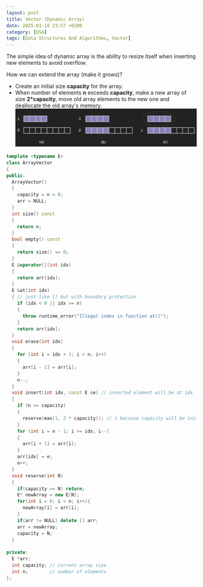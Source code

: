 ```yaml
---
layout: post
title: Vector (Dynamic Array)
date: 2025-01-18 23:57 +0200
category: [DSA]
tags: [Data Structures And Algorithms, Vector]
---
```

The simple idea of dynamic array is the ability to resize itself when inserting new elements to avoid overflow.

How we can extend the array (make it grows)?
- Create an initial size **capacity** for the array.
- When number of elements **n** exceeds **capacity**, make a new array of size **2*capacity**, move old array elements to the new one and deallocate the old array's memory.
![Resizing Array](/assets/posts/DSA/ArrayVector.png)
```cpp
template <typename E>
class ArrayVector
{
public:
  ArrayVector()
  {
    capacity = n = 0;
    arr = NULL;
  }
  int size() const
  {
    return n;
  }
  bool empty() const
  {
    return size() == 0;
  }
  E &operator[](int idx)
  {
    return arr[idx];
  }
  E &at(int idx)
  { // just like [] but with boundary protection
    if (idx < 0 || idx >= n)
    {
      throw runtime_error("Illegal index in function at()");
    }
    return arr[idx];
  }
  void erase(int idx)
  {
    for (int i = idx + 1; i < n; i++)
    {
      arr[i - 1] = arr[i];
    }
    n--;
  }
  void insert(int idx, const E &e) // inserted element will be at idx
  {
    if (n >= capacity)
    {
      reserve(max(1, 2 * capacity)); // 1 because capacity will be initially 0
    }
    for (int i = n - 1; i >= idx; i--)
    {
      arr[i + 1] = arr[i];
    }
    arr[idx] = e;
    n++;
  }
  void reserve(int N)
  {
    if(capacity >= N) return;
    E* newArray = new E[N];
    for(int i = 0; i < n; i++){
      newArray[i] = arr[i];
    }
    if(arr != NULL) delete [] arr;
    arr = newArray;
    capacity = N;
  }

private:
  E *arr;
  int capacity; // current array size
  int n;        // number of elements
};
```